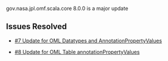 gov.nasa.jpl.omf.scala.core 8.0.0 is a major update

## Issues Resolved

- [#7 Update for OML Datatypes and AnnotationPropertyValues](https://github.com/JPL-IMCE/gov.nasa.jpl.omf.scala.core/issues/7)

- [#8 Update for OML Table annotationPropertyValues](https://github.com/JPL-IMCE/gov.nasa.jpl.omf.scala.core/issues/8)
